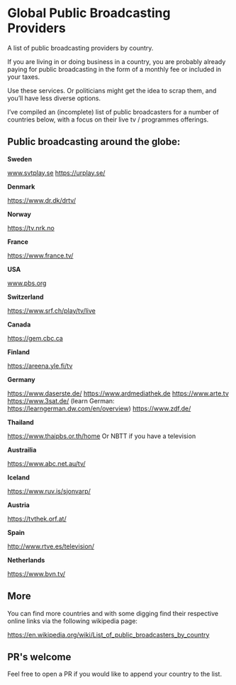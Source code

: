 # Global Public Broadcasting Providers
A list of public broadcasting providers by country.


If you are living in or doing business in a country, you are probably already paying for public broadcasting in the form of a monthly fee or included in your taxes.

Use these services. Or politicians might get the idea to scrap them, and you’ll have less diverse options.

I’ve compiled an (incomplete) list of public broadcasters for a number of countries below, with a focus on their live tv / programmes offerings.

## Public broadcasting around the globe:

**Sweden**

www.svtplay.se
https://urplay.se/


**Denmark**

https://www.dr.dk/drtv/

**Norway**

https://tv.nrk.no

**France**

https://www.france.tv/


**USA**

www.pbs.org

**Switzerland**

https://www.srf.ch/play/tv/live

**Canada**

https://gem.cbc.ca

**Finland**

https://areena.yle.fi/tv

**Germany**

https://www.daserste.de/
https://www.ardmediathek.de
https://www.arte.tv
https://www.3sat.de/
(learn German: https://learngerman.dw.com/en/overview)
https://www.zdf.de/


**Thailand**

https://www.thaipbs.or.th/home
Or NBTT if you have a television

**Austrailia**

https://www.abc.net.au/tv/

**Iceland**

https://www.ruv.is/sjonvarp/

**Austria**

https://tvthek.orf.at/

**Spain**

http://www.rtve.es/television/

**Netherlands**

https://www.bvn.tv/


## More

You can find more countries and with some digging find their respective online links via the following wikipedia page:

https://en.wikipedia.org/wiki/List_of_public_broadcasters_by_country


## PR's welcome

Feel free to open a PR if you would like to append your country to the list.
